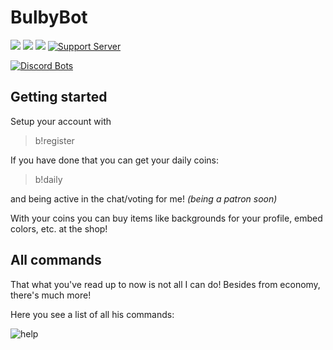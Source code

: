 # BulbyBot
[![](https://img.shields.io/github/commit-activity/y/strukteon/bulbybot.svg?maxAge=2592000&style=for-the-badge)]()
[![](https://img.shields.io/badge/invite-me-green.svg?style=for-the-badge)](https://strukteon.me/bulby)
[![](https://img.shields.io/website-up-down-green-red/https/strukteon.me.svg?label=strukteon.me&maxAge=2592000&style=for-the-badge)]()
[![Support Server](https://img.shields.io/discord/482626177438318592.svg?logo=discord&style=for-the-badge)](https://discord.gg/T8usgDe)

[![Discord Bots](https://discordbots.org/api/widget/481221667813589027.svg)](https://discordbots.org/bot/481221667813589027)

## Getting started
Setup your account with
>b!register

If you have done that you can get your daily coins:
>b!daily

and being active in the chat/voting for me! *(being a patron soon)*

With your coins you can buy items like backgrounds for your profile, embed colors, etc. at the shop!

## All commands
That what you've read up to now is not all I can do! Besides from economy, there's much more!

Here you see a list of all his commands:

![help](https://imgur.com/6Pl0DKT)
